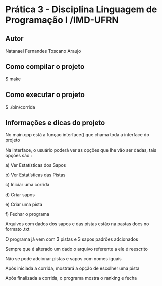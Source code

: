 # Prática 3 - Disciplina Linguagem de Programação I /IMD-UFRN
## Autor
Natanael Fernandes Toscano Araujo  

## Como compilar o projeto
  $ make

## Como executar o projeto
  $ ./bin/corrida

## Informações e dicas do projeto
<p>No main.cpp está a funçao interface() que chama toda a interface do projeto</p>

<p>Na interface, o usuário poderá ver as opções que lhe vão ser dadas, tais opções são : </p>
<p>a) Ver Estatísticas dos Sapos</p>
<p>b) Ver Estatísticas das Pistas</p>
<p>c) Iniciar uma corrida</p>
<p>d) Criar sapos</p>
<p>e) Criar uma pista</p>
<p>f) Fechar o programa</p>

<p>Arquivos com dados dos sapos e das pistas estão na pastas docs no formato .txt </p>

<p>O programa já vem com 3 pistas e 3 sapos padrões adcionados</p>

<p>Sempre que é alterado um dado o arquivo referente a ele é reescrito</p>

<p>Não se pode adcionar pistas e sapos com nomes iguais</p>

<p>Após iniciada a corrida, mostrará a opção de escolher uma pista </p>

<p>Após finalizada a corrida, o programa mostra o ranking e fecha</p>

